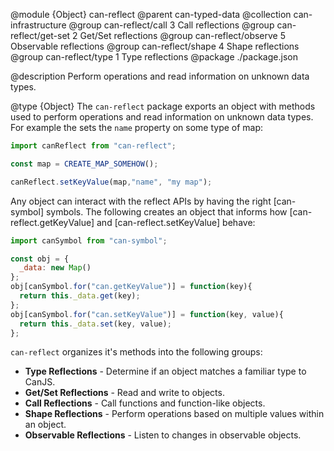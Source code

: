 @module {Object} can-reflect
@parent can-typed-data
@collection can-infrastructure
@group can-reflect/call 3 Call reflections
@group can-reflect/get-set 2 Get/Set reflections
@group can-reflect/observe 5 Observable reflections
@group can-reflect/shape 4 Shape reflections
@group can-reflect/type 1 Type reflections
@package ./package.json

@description Perform operations and read information on unknown data types.

@type {Object} The `can-reflect` package exports an object with
methods used to perform operations and read information on unknown data
types. For example the sets the `name` property on some type of map:

```javascript
import canReflect from "can-reflect";

const map = CREATE_MAP_SOMEHOW();

canReflect.setKeyValue(map,"name", "my map");
```

Any object can interact with the reflect APIs by having the right
[can-symbol] symbols.  The following creates an object that informs how
[can-reflect.getKeyValue] and [can-reflect.setKeyValue] behave:

```javascript
import canSymbol from "can-symbol";

const obj = {
  _data: new Map()
};
obj[canSymbol.for("can.getKeyValue")] = function(key){
  return this._data.get(key);
};
obj[canSymbol.for("can.setKeyValue")] = function(key, value){
  return this._data.set(key, value);
};
```

`can-reflect` organizes it's methods into the following groups:

- __Type Reflections__ - Determine if an object matches a familiar type to CanJS.
- __Get/Set Reflections__ - Read and write to objects.
- __Call Reflections__ - Call functions and function-like objects.
- __Shape Reflections__ - Perform operations based on multiple values within an object.
- __Observable Reflections__ - Listen to changes in observable objects.
